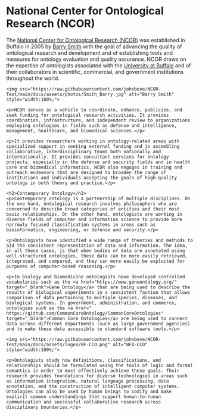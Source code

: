 <!DOCTYPE html>
<html lang="en">
<head>
    <meta charset="UTF-8">
    <meta name="viewport" content="width=device-width, initial-scale=1.0">
    <title>National Center for Ontological Research</title>
</head>
<body>
    <h1>National Center for Ontological Research (NCOR)</h1>
    <p>The <a href="https://www.buffalo.edu/ncor.html" target="_blank">National Center for Ontological Research (NCOR)</a> was established in Buffalo in 2005 by <a href="https://ontology.buffalo.edu/smith/" target="_blank">Barry Smith</a> with the goal of advancing the quality of ontological research and development and of establishing tools and measures for ontology evaluation and quality assurance. NCOR draws on the expertise of ontologists associated with the <a href="https://www.buffalo.edu/" target="_blank">University at Buffalo</a> and of their collaborators in scientific, commercial, and government institutions throughout the world.</p>

    <img src="https://raw.githubusercontent.com/johnbeve/NCOR-Test/main/docs/assets/photos/Smith_Barry.jpg" alt="Barry Smith" style="width:100%;">
    
    <p>NCOR serves as a vehicle to coordinate, enhance, publicize, and seek funding for ontological research activities. It provides coordination, infrastructure, and independent review to organizations employing ontologies in fields such as defense and intelligence, management, healthcare, and biomedical sciences.</p>

    <p>It provides researchers working in ontology-related areas with specialized support in seeking external funding and in assembling collaborative, interdisciplinary teams both nationally and internationally. It provides consultant services for ontology projects, especially in the defense and security fields and in health care and biomedical informatics. NCOR also engages in training and outreach endeavors that are designed to broaden the range of institutions and individuals accepting the goals of high-quality ontology in both theory and practice.</p>

    <h2>Contemporary Ontology</h2>
    <p>Contemporary ontology is a partnership of multiple disciplines. On the one hand, ontological research involves philosophers who are concerned to describe broad categories of entities and their most basic relationships. On the other hand, ontologists are working in diverse fields of computer and information science to provide more narrowly focused classification systems in areas such as bioinformatics, engineering, or defense and security.</p>

    <p>Ontologists have identified a wide range of theories and methods to aid the consistent representation of data and information. The idea, in all these cases, is that when bodies of data are annotated using well-structured ontologies, these data can be more easily retrieved, integrated, and compared, and they can more easily be exploited for purposes of computer-based reasoning.</p>

    <p>In biology and biomedicine ontologists have developed controlled vocabularies such as the <a href="https://www.geneontology.org/" target="_blank">Gene Ontology</a> that are being used to describe the results of biological experiments in a consistent fashion that allows comparison of data pertaining to multiple species, diseases, and biological systems. In government, administration, and commerce, ontologies such as the <a href=" https://github.com/CommonCoreOntology/CommonCoreOntologies" target="_blank">Common Core Ontologies</a> are being used to connect data across different departments (such as large government agencies) and to make these data accessible to standard software tools.</p>

    <img src="https://raw.githubusercontent.com/johnbeve/NCOR-Test/main/docs/assets/logos/BF-CCO.png" alt="BFO-CCO" style="width:100%;">

    <p>Ontologists study how definitions, classifications, and relationships should be formulated using the tools of logic and formal semantics in order to most effectively achieve these goals. Their research provides foundations for diverse technologies in areas such as information integration, natural language processing, data annotation, and the construction of intelligent computer systems. Ontologies can also be used by human beings to codify and make explicit common understandings that support human-to-human communication and successful collaborative research across disciplinary boundaries.</p>
</body>
</html>